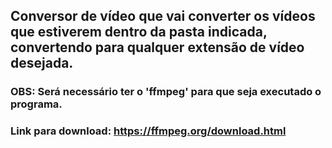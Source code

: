 ## Conversor de vídeo que vai converter os vídeos que estiverem dentro da pasta indicada, convertendo para qualquer extensão de vídeo desejada.

### OBS: Será necessário ter o 'ffmpeg' para que seja executado o programa.
### Link para download: https://ffmpeg.org/download.html
 
